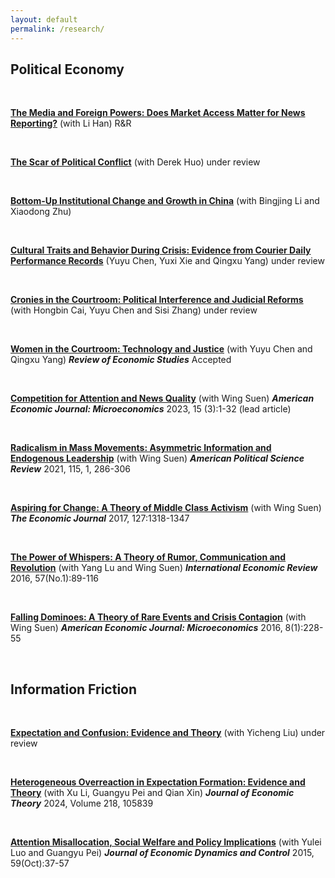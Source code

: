 ```yaml
---
layout: default
permalink: /research/
---
```



## Political Economy
<br>

[**The Media and Foreign Powers: Does Market Access Matter for News Reporting?​**](/files/submission-2024-final-submission.pdf) (with Li Han) R&R

<br>

[**The Scar of Political Conflict**](/files/housing-2025-March.pdf) (with Derek Huo) under review

<br>

[**Bottom-Up Institutional Change and Growth in China​**](/files/CLZ_Feb-2025.pdf) (with Bingjing Li and Xiaodong Zhu)

<br>

[**Cultural Traits and Behavior During Crisis: Evidence from Courier Daily Performance Records**](/files/Courier.pdf) (Yuyu Chen, Yuxi Xie and Qingxu Yang) under review

<br>

[**Cronies in the Courtroom: Political Interference and Judicial Reforms**](/files/Cronies.pdf) (with Hongbin Cai, Yuyu Chen and Sisi Zhang) under review

<br>

[**Women in the Courtroom: Technology and Justice​**](/files/resubmission-20241126.pdf) (with Yuyu Chen and Qingxu Yang) ***Review of Economic Studies*** Accepted 

<br>


[**​Competition for Attention and News Quality**](/files/Competition.pdf) (with Wing Suen) ***American Economic Journal: Microeconomics*** 2023, 15 (3):1-32 (lead article)


<br>

[**Radicalism in Mass Movements: Asymmetric Information and Endogenous Leadership**](/files/Radicalism.pdf) ​(with Wing Suen) ***American Political Science Review*** 2021, 115, 1, 286-306

<br>

[**Aspiring for Change: A Theory of Middle Class Activism**](/files/Aspiring.pdf) (with Wing Suen)  ***The Economic Journal*** 2017, 127:1318-1347

<br>

[**The Power of Whispers: A Theory of Rumor, Communication and Revolution**](/files/Thepower.pdf) (with Yang Lu and Wing Suen) ***International Economic Review*** 2016, 57(No.1):89-116

<br>

[**Falling ﻿Dominoes﻿: A Theory of Rare Events and Crisis Contagion**](/files/Falling.pdf) (with Wing Suen)  ***American Economic Journal: Microeconomics*** 2016, 8(1):228-55


<br>

## Information Friction
<br>

[**Expectation and Confusion: Evidence and Theory**](/files/trend2025june.pdf) (with Yicheng Liu) under review

<br>

[**Heterogeneous Overreaction in Expectation Formation: Evidence and Theory**](/files/Heterogeneous.pdf) (with Xu Li, Guangyu Pei and Qian Xin) ***Journal of Economic Theory*** 2024, Volume 218, 105839


<br>

[**Attention Misallocation, Social Welfare and Policy Implications**](/files/Attention.pdf) (with Yulei Luo and Guangyu Pei)  ***Journal of Economic Dynamics and Control*** 2015, 59(Oct):37-57

<br>





